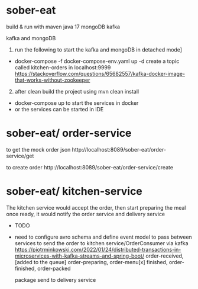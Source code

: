 # sober-eat 
build & run with 
maven
java 17
mongoDB
kafka

kafka and mongoDB 
1. run the following to start the kafka and mongoDB in detached mode]
- docker-compose -f docker-compose-env.yaml up -d
create a topic called kitchen-orders in localhost:9999
https://stackoverflow.com/questions/65682557/kafka-docker-image-that-works-without-zookeeper

2. after clean build the project using mvn clean install
 - docker-compose up to start the services in docker
 - or the services can be started in IDE


# sober-eat/ order-service

to get the mock order json
http://localhost:8089/sober-eat/order-service/get

to create order
http://localhost:8089/sober-eat/order-service/create

# sober-eat/ kitchen-service
The kitchen service would accept the order, then start preparing the meal
once ready, it would notify the order service and delivery service

- TODO
- need to configure avro schema and define event model to pass between services
to send the order to kitchen service/OrderConsumer via kafka
https://piotrminkowski.com/2022/01/24/distributed-transactions-in-microservices-with-kafka-streams-and-spring-boot/
    order-received,
    [added to the queue]
    order-preparing,
    order-menu[x] finished,
    order-finished,
    order-packed

    package send to delivery service